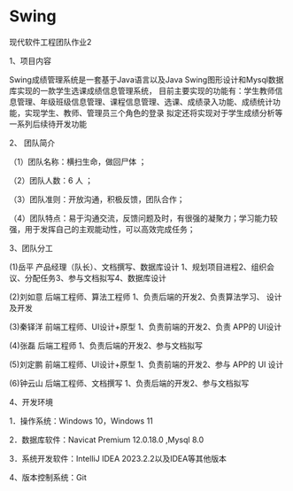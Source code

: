 # Swing
现代软件工程团队作业2




1、项目内容

Swing成绩管理系统是一套基于Java语言以及Java Swing图形设计和Mysql数据库实现的一款学生选课成绩信息管理系统，
目前主要实现的功能有：学生教师信息管理、年级班级信息管理、课程信息管理、选课、成绩录入功能、成绩统计功能，实现学生、教师、管理员三个角色的登录
拟定还将实现对于学生成绩分析等一系列后续待开发功能




2、
团队简介

（1）团队名称：横扫生命，做回尸体 ；

（2）团队人数：6 人 ；

（3）团队准则：开放沟通，积极反馈，团队合作；

（4）团队特点：易于沟通交流，反馈问题及时，有很强的凝聚力；学习能力较强，用于发挥自己的主观能动性，可以高效完成任务；



3、团队分工
 
(1)岳平	     产品经理（队长）、文档撰写、数据库设计	       1、规划项目进程2、组织会议、分配任务3、参与文档拟写4、数据库设计

(2)刘如意	   后端工程师、算法工程师	                       1、负责后端的开发2、负责算法学习、 设计及开发

(3)秦铎洋	   前端工程师、UI设计+原型	                     1、负责前端的开发2、负责 APP的 UI设计

(4)张磊	     后端工程师	                                 1、负责后端的开发2、参与文档拟写

(5)刘定鹏	   前端工程师、UI设计+原型	                     1、负责前端的开发2、参与 APP的 UI 设计

(6)钟云山	   后端工程师、文档撰写	                         1、负责后端的开发2、参与文档拟写



4、开发环境

1．操作系统：Windows 10，Windows 11

2．数据库软件：Navicat Premium 12.0.18.0 ,Mysql 8.0

3．系统开发软件：IntelliJ IDEA 2023.2.2以及IDEA等其他版本

4、版本控制系统：Git

